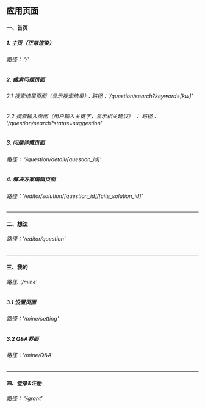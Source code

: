 ## 应用页面

#### 一、首页
#####        1. 主页（正常渲染）
###### 路径： '/'
#####         2. 搜索问题页面
###### 2.1 搜索结果页面（显示搜索结果）：路径：'/question/search?keyword=[kw]'

###### 2.2 搜索输入页面（用户输入关键字，显示相关建议） ： 路径： '/question/search?status=suggestion'

#####         3. 问题详情页面
###### 路径： '/question/detail/[question_id]'

##### 4. 解决方案编辑页面

###### 路径：'/editor/solution/[question_id]/[cite_solution_id]'

---



#### 二、想法

###### 路径：'/editor/question' 

---



#### 三、我的

###### 路径: '/mine'

##### 3.1 设置页面

###### 路径：'/mine/setting'

##### 3.2 Q&A界面

###### 路径：'/mine/Q&A'

---



#### 四、登录&注册

###### 路径： '/grant'


